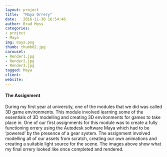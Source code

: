 ```yaml
---
layout: project
title:  "Maya Orrery"
date:   2016-11-30 16:54:46
author: Brad Moss
categories:
- project
- Maya
img: maya.png
thumb: thumb02.jpg
carousel:
- Render1.jpg
- Render2.jpg
- Render3.jpg
tagged: Maya
client: 
website: 
---
```


#### The Assignment
During my first year at university, one of the modules that we did was called 3D game environments. This module involved learning some of the essentials of 3D modelling and creating 3D environments for games to take place in. One of our first assignments for this module was to create a fully functioning orrery using the Autodesk software Maya which had to be ‘powered’ by the presence of a gear system. The assignment involved modelling all of our assets from scratch, creating our own animations and creating a suitable light source for the scene.  The images above show what my final orrery looked like once completed and rendered.
